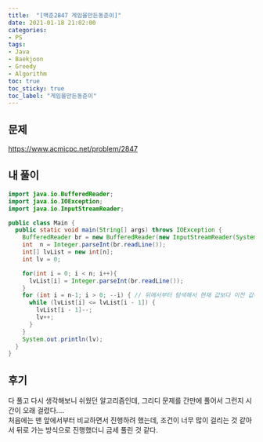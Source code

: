 ```yaml
---
title:  "[백준2847 게임을만든동준이]"
date: 2021-01-18 21:02:00
categories:
- PS
tags:
- Java
- Baekjoon
- Greedy
- Algorithm
toc: true
toc_sticky: true
toc_label: "게임을만든동준이"
---
```

## 문제
<https://www.acmicpc.net/problem/2847>

## 내 풀이
```java
import java.io.BufferedReader;
import java.io.IOException;
import java.io.InputStreamReader;

public class Main {
  public static void main(String[] args) throws IOException {
    BufferedReader br = new BufferedReader(new InputStreamReader(System.in));
    int  n = Integer.parseInt(br.readLine());
    int[] lvList = new int[n];
    int lv = 0;

    for(int i = 0; i < n; i++){
      lvList[i] = Integer.parseInt(br.readLine());
    }
    for (int i = n-1; i > 0; --i) { // 뒤에서부터 탐색해서 현재 값보다 이전 값이 더 크다면 감소시키면서 lv을 증가
      while (lvList[i] <= lvList[i - 1]) {
        lvList[i - 1]--;
        lv++;
      }
    }
    System.out.println(lv);
  }
}
```
## 후기
다 풀고 다시 생각해보니 쉬웠던 알고리즘인데, 그리디 문제를 간만에 풀어서 그런지 시간이 오래 걸렸다....  
처음에는 맨 앞에서부터 비교하면서 진행하려 했는데, 조건이 너무 많이 걸리는 것 같아서 뒤로 가는 방식으로 진행했더니 금세 풀린 것 같다.